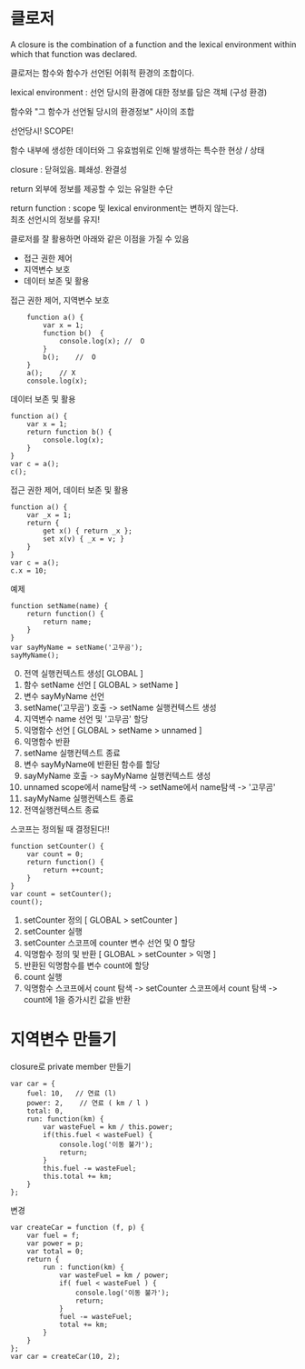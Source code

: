 # 클로저

A closure is the combination of a function and the lexical environment within which that function was declared.

클로저는 함수와 함수가 선언된 어휘적 환경의 조합이다.

 lexical environment : 선언 당시의 환경에 대한 정보를 담은 객체 (구성 환경)
 
 함수와 "그 함수가 선언될 당시의 환경정보" 사이의 조합
 
 선언당시! SCOPE!
 
 함수 내부에 생성한 데이터와 그 유효범위로 인해 발생하는 특수한 현상 / 상태
 
closure : 닫혀있음. 폐쇄성. 완결성

return 외부에 정보를 제공할 수 있는 유일한 수단

return function : scope 및 lexical environment는 변하지 않는다.<br>
최초 선언시의 정보를 유지!

클로저를 잘 활용하면 아래와 같은 이점을 가질 수 있음<br>
- 접근 권한 제어
- 지역변수 보호
- 데이터 보존 및 활용

접근 권한 제어, 지역변수 보호

        function a() {
            var x = 1;
            function b()  {
                console.log(x); //  O
            }
            b();    //  O
        }
        a();    // X
        console.log(x);
    
데이터 보존 및 활용

    function a() {
        var x = 1;
        return function b() {
            console.log(x);
        }
    }
    var c = a();
    c();
    
접근 권한 제어, 데이터 보존 및 활용

    function a() {
        var _x = 1;
        return {
            get x() { return _x };
            set x(v) { _x = v; }
        }
    }
    var c = a();
    c.x = 10;
    
예제

    function setName(name) {
        return function() {
            return name;
        }
    }
    var sayMyName = setName('고무곰');
    sayMyName();
    
0. 전역 실행컨텍스트 생성[ GLOBAL ]<br>
1. 함수 setName 선언 [ GLOBAL > setName ]<br>
2. 변수 sayMyName 선언<br>
3. setName('고무곰') 호출 -> setName 실행컨텍스트 생성<br>
4. 지역변수 name 선언 및 '고무곰' 할당<br>
5. 익명함수 선언 [ GLOBAL > setName > unnamed ]<br>
6. 익명함수 반환<br>
7. setName 실행컨텍스트 종료<br>
8. 변수 sayMyName에 반환된 함수를 할당<br>
9. sayMyName 호출 -> sayMyName 실행컨텍스트 생성<br>
10. unnamed scope에서 name탐색 -> setName에서 name탐색 -> '고무곰'<br>
11. sayMyName 실행컨텍스트 종료<br>
12. 전역실행컨텍스트 종료

스코프는 정의될 때 결정된다!!

    function setCounter() {
        var count = 0;
        return function() {
            return ++count;
        }
    }
    var count = setCounter();
    count();
    
1. setCounter 정의 [ GLOBAL > setCounter ]
2. setCounter 실행
3. setCounter 스코프에 counter 변수 선언 및 0 할당
4. 익명함수 정의 및 반환 [ GLOBAL > setCounter > 익명 ]
5. 반환된 익명함수를 변수 count에 할당
6. count 실행
7. 익명함수 스코프에서 count 탐색 -> setCounter 스코프에서 count 탐색 -> count에 1을 증가시킨 값을 반환

# 지역변수 만들기

closure로 private member 만들기

    var car = {
        fuel: 10,   // 연료 (l)
        power: 2,    // 연료 ( km / l )
        total: 0,
        run: function(km) {
            var wasteFuel = km / this.power;
            if(this.fuel < wasteFuel) {
                console.log('이동 불가');
                return;
            }
            this.fuel -= wasteFuel;
            this.total += km;
        }
    };
    
변경

    var createCar = function (f, p) {
        var fuel = f;
        var power = p;
        var total = 0;
        return {
            run : function(km) {
                var wasteFuel = km / power;
                if( fuel < wasteFuel ) {
                    console.log('이동 불가');
                    return;
                }
                fuel -= wasteFuel;
                total += km;
            }
        }
    };
    var car = createCar(10, 2);